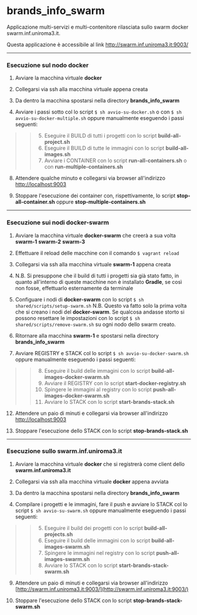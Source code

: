 # brands_info_swarm

Applicazione multi-servizi e multi-contenitore rilasciata sullo swarm docker swarm.inf.uniroma3.it.

Questa applicazione è accessibile al link http://swarm.inf.uniroma3.it:9003/

------------

### Esecuzione sul nodo **docker** ###

1. Avviare la macchina virtuale **docker**

2. Collegarsi via ssh alla macchina virtuale appena creata

3. Da dentro la macchina spostarsi nella directory **brands_info_swarm**

4. Avviare i passi sotto col lo script `$ sh avvio-su-docker.sh` o con `$ sh avvio-su-docker-multiple.sh` oppure manualmente eseguendo i passi seguenti:
>>5. Eseguire il BUILD di tutti i progetti con lo script **build-all-project.sh**
>>6. Eseguire il BUILD di tutte le immagini con lo script **build-all-images.sh**
>>7. Avviare i CONTAINER con lo script **run-all-containers.sh** o con **run-multiple-containers.sh**

8. Attendere qualche minuto e collegarsi via browser all'indirizzo [http://localhost:9003](http://localhost:9003/)

99. Stoppare l'esecuzione dei container con, rispettivamente, lo script **stop-all-container.sh** oppure **stop-multiple-containers.sh**

-----------------

### Esecuzione sui nodi **docker-swarm** ###

1. Avviare la macchina virtuale **docker-swarm** che creerà a sua volta **swarm-1** **swarm-2** **swarm-3**

2. Effettuare il reload delle macchine con il comando `$ vagrant reload`

3. Collegarsi via ssh alla macchina virtuale **swarm-1** appena creata

4. N.B. Si presuppone che il build di tutti i progetti sia già stato fatto, in quanto all'interno di queste macchine non è installato **Gradle**, se così non fosse, effettuarlo esternamente da terminale

5. Configuare i nodi di **docker-swarm** con lo script `$ sh shared/scripts/setup-swarm.sh` N.B. Questo va fatto solo la prima volta che si creano i nodi del **docker-swarm**. Se qualcosa andasse storto si possono resettare le impostazioni con lo script `$ sh shared/scripts/remove-swarm.sh` su ogni nodo dello swarm creato.

6. Ritornare alla macchina **swarm-1** e spostarsi nella directory **brands_info_swarm**

7. Avviare REGISTRY e STACK col lo script `$ sh avvio-su-docker-swarm.sh` oppure manualmente eseguendo i passi seguenti:
>>8. Eseguire il build delle immagini con lo script **build-all-images-docker-swarm.sh**
>>9. Avviare il REGISTRY con lo script **start-docker-registry.sh**
>>10. Spingere le immagini al registry con lo script **push-all-images-docker-swarm.sh**
>>11. Avviare lo STACK con lo script **start-brands-stack.sh**

12. Attendere un paio di minuti e collegarsi via browser all'indirizzo [http://localhost:9003](http://localhost:9003/)

99. Stoppare l'esecuzione dello STACK con lo script **stop-brands-stack.sh**

-----------------

### Esecuzione sullo **swarm.inf.uniroma3.it** ###

1. Avviare la macchina virtuale **docker** che si registrerà come client dello **swarm.inf.uniroma3.it**

2. Collegarsi via ssh alla macchina virtuale **docker** appena avviata

3. Da dentro la macchina spostarsi nella directory **brands_info_swarm**

4. Compilare i progetti e le immagini, fare il push e avviare lo STACK col lo script `$ sh avvio-su-swarm.sh` oppure manualmente eseguendo i passi seguenti:
>>5. Eseguire il build dei progetti con lo script **build-all-projects.sh**
>>6. Eseguire il build delle immagini con lo script **build-all-images-swarm.sh**
>>7. Spingere le immagini nel registry con lo script **push-all-images-swarm.sh**
>>8. Avviare lo STACK con lo script **start-brands-stack-swarm.sh**

9. Attendere un paio di minuti e collegarsi via browser all'indirizzo [http://swarm.inf.uniroma3.it:9003/](http://swarm.inf.uniroma3.it:9003/)

99. Stoppare l'esecuzione dello STACK con lo script **stop-brands-stack-swarm.sh**
